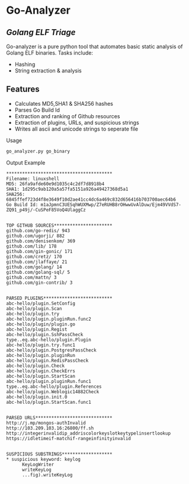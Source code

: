 # Go-Analyzer
## _Golang ELF Triage_




Go-analyzer is a pure python tool that automates basic static analysis of Golang ELF binaries. Tasks include:
- Hashing
- String extraction & analysis


## Features

- Calculates MD5,SHA1 & SHA256 hashes
- Parses Go Build Id
- Extraction and ranking of Github resources
- Extraction of plugins, URLs, and suspicious strings
- Writes all ascii and unicode strings to seperate file


Usage

```sh
go_analyzer.py go_binary
```

Output Example

```
****************************************
Filename: linuxshell
MD5: 26fa9afde60e9d1035c4c2df7d8918b4
SHA1: 1d295c9ab120a5a57fa5151a926a49427368d5a1
SHA256: 6845ffef723d4f8e3649f10d2ae41cc4dc6a469c832d656416b703700aec64b6
Go Build Id: m1aJpmnC3UESqhWUXMwp/Z7eRUHB8rOHwwUvAlDuw/Ejm49VVdS7-ZQ91_p49j/-CuSPeF85VoQ4UlaggCz


TOP GITHUB SOURCES**********************
github.com/go-redis/ 943
github.com/ugorji/ 882
github.com/denisenkom/ 369
github.com/lib/ 178
github.com/gin-gonic/ 171
github.com/cretz/ 170
github.com/jlaffaye/ 21
github.com/golang/ 14
github.com/golang-sql/ 5
github.com/mattn/ 3
github.com/gin-contrib/ 3


PARSED PLUGINS**************************
abc-hello/plugin.SetConfig
abc-hello/plugin.Scan
abc-hello/plugin.try
abc-hello/plugin.pluginRun.func2
abc-hello/plugin/plugin.go
abc-hello/plugin.Regist
abc-hello/plugin.SshPassCheck
type..eq.abc-hello/plugin.Plugin
abc-hello/plugin.try.func1
abc-hello/plugin.PostgresPassCheck
abc-hello/plugin.pluginRun
abc-hello/plugin.RedisPassCheck
abc-hello/plugin.Check
abc-hello/plugin.CheckErrs
abc-hello/plugin.StartScan
abc-hello/plugin.pluginRun.func1
type..eq.abc-hello/plugin.References
abc-hello/plugin.Weblogic14882Check
abc-hello/plugin.init.0
abc-hello/plugin.StartScan.func1


PARSED URLS*****************************
http://j.mp/mongos-authInvalid
http://103.209.103.16:26800/ff.sh
http://integerinvalidip_addriscolorkeyslotkeytypelinsertlookup
https://idletimeif-matchif-rangeinfinityinvalid


SUSPICIOUS SUBSTRINGS*******************
* suspicious keyword: keylog
      KeyLogWriter
      writeKeyLog
      ...fig).writeKeyLog
```
